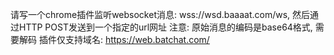 请写一个chrome插件监听websocket消息: wss://wsd.baaaat.com/ws, 然后通过HTTP POST发送到一个指定的url网址
注意: 原始消息的编码是base64格式, 需要解码
插件仅支持域名: https://web.batchat.com/
